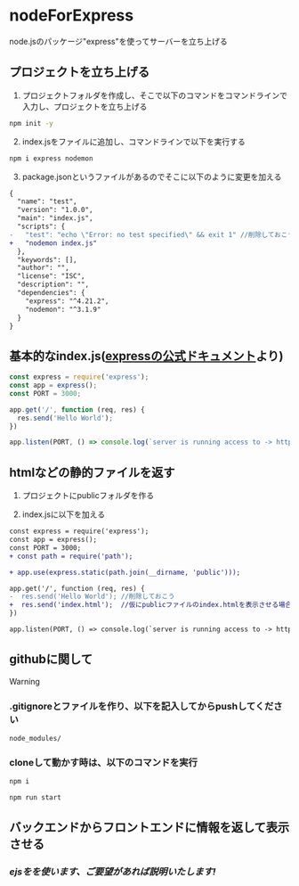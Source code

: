 # nodeForExpress
node.jsのパッケージ"express"を使ってサーバーを立ち上げる

## プロジェクトを立ち上げる

1. プロジェクトフォルダを作成し、そこで以下のコマンドをコマンドラインで入力し、プロジェクトを立ち上げる
```bash
npm init -y
```

2. index.jsをファイルに追加し、コマンドラインで以下を実行する
```bash
npm i express nodemon
```

3. package.jsonというファイルがあるのでそこに以下のように変更を加える
```diff
{
  "name": "test",
  "version": "1.0.0",
  "main": "index.js",
  "scripts": {
-   "test": "echo \"Error: no test specified\" && exit 1" //削除しておこう
+   "nodemon index.js"
  },
  "keywords": [],
  "author": "",
  "license": "ISC",
  "description": "",
  "dependencies": {
    "express": "^4.21.2",
    "nodemon": "^3.1.9"
  }
}
```

## 基本的なindex.js([expressの公式ドキュメント](https://www.npmjs.com/package/express)より)
```javaScript
const express = require('express');
const app = express();
const PORT = 3000;

app.get('/', function (req, res) {
  res.send('Hello World');
})

app.listen(PORT, () => console.log(`server is running access to -> http://localhost:${PORT}`));
```

## htmlなどの静的ファイルを返す
1. プロジェクトにpublicフォルダを作る

2. index.jsに以下を加える
```diff
const express = require('express');
const app = express();
const PORT = 3000;
+ const path = require('path');

+ app.use(express.static(path.join(__dirname, 'public')));

app.get('/', function (req, res) {
-  res.send('Hello World'); //削除しておこう
+  res.send('index.html');  //仮にpublicファイルのindex.htmlを表示させる場合
})

app.listen(PORT, () => console.log(`server is running access to -> http://localhost:${PORT}`));
```

## githubに関して
> [!WARNING]
>### .gitignoreとファイルを作り、以下を記入してからpushしてください
>```
>node_modules/
>```
>### cloneして動かす時は、以下のコマンドを実行
>```bash
>npm i
>```
>```bash
>npm run start
>```

## バックエンドからフロントエンドに情報を返して表示させる
### *ejsをを使います、ご要望があれば説明いたします!*
